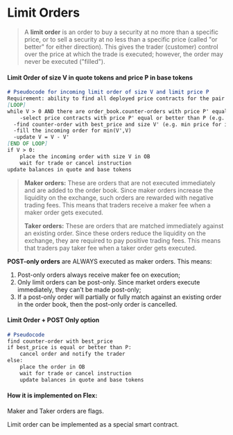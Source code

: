 # Limit Orders

> A **limit order** is an order to buy a security at no more than a specific price, or to sell a security at no less than a specific price (called "or better" for either direction). This gives the trader (customer) control over the price at which the trade is executed; however, the order may never be executed ("filled").

#### Limit Order of size V in quote tokens and price P in base tokens

```markdown
# Pseudocode for incoming limit order of size V and limit price P
Requirement: ability to find all deployed price contracts for the pair -> order_book
[LOOP] 
while V > 0 AND there are order_book.counter-orders with price P' equal or better than P:
	-select price contracts with price P' equal or better than P (e.g. P' <= P for incoming buy order)
  -find counter-order with best_price and size V' (e.g. min price for incoming buy order)
  -fill the incoming order for min(V',V)
  -update V = V - V'
[END OF LOOP]
if V > 0:
	place the incoming order with size V in OB
	wait for trade or cancel instruction
update balances in quote and base tokens
```

> **Maker orders:** These are orders that are not executed immediately and are added to the order book. Since maker orders increase the liquidity on the exchange, such orders are rewarded with negative trading fees. This means that traders receive a maker fee when a maker order gets executed.&#x20;
>
> **Taker orders:** These are orders that are matched immediately against an existing order. Since these orders reduce the liquidity on the exchange, they are required to pay positive trading fees. This means that traders pay taker fee when a taker order gets executed.

**POST-only orders** are ALWAYS executed as maker orders. This means:

1. Post-only orders always receive maker fee on execution;
2. Only limit orders can be post-only. Since market orders execute immediately, they can’t be made post-only;
3. If a post-only order will partially or fully match against an existing order in the order book, then the post-only order is cancelled.

#### Limit Order + POST Only option

```markdown
# Pseudocode
find counter-order with best_price
if best_price is equal or better than P:
    cancel order and notify the trader
else:
    place the order in OB
    wait for trade or cancel instruction
    update balances in quote and base tokens
```

#### How it is implemented on Flex:

Maker and Taker orders are flags.

Limit order can be implemented as a special smart contract.

